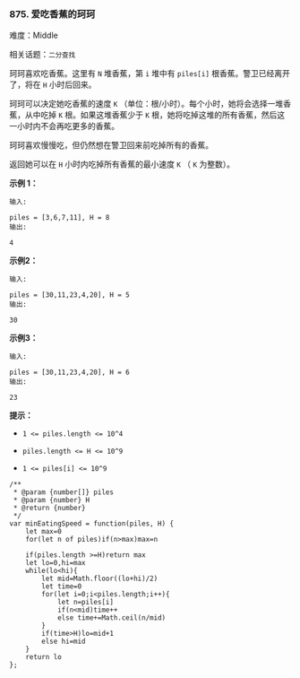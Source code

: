 ### 875. 爱吃香蕉的珂珂

难度：Middle

相关话题：`二分查找`

珂珂喜欢吃香蕉。这里有 `N` 堆香蕉，第  `i`  堆中有 `piles[i]` 根香蕉。警卫已经离开了，将在 `H` 小时后回来。



珂珂可以决定她吃香蕉的速度 `K` （单位：根/小时）。每个小时，她将会选择一堆香蕉，从中吃掉  `K`  根。如果这堆香蕉少于  `K`  根，她将吃掉这堆的所有香蕉，然后这一小时内不会再吃更多的香蕉。



珂珂喜欢慢慢吃，但仍然想在警卫回来前吃掉所有的香蕉。



返回她可以在  `H`  小时内吃掉所有香蕉的最小速度  `K` （ `K`  为整数）。












**示例 1：** 



```
输入:

piles = [3,6,7,11], H = 8
输出:

4
```


**示例2：** 



```
输入:

piles = [30,11,23,4,20], H = 5
输出:

30
```


**示例3：** 



```
输入:

piles = [30,11,23,4,20], H = 6
输出:

23
```






**提示：** 




* `1 <= piles.length <= 10^4`

* `piles.length <= H <= 10^9`

* `1 <= piles[i] <= 10^9`




```
/**
 * @param {number[]} piles
 * @param {number} H
 * @return {number}
 */
var minEatingSpeed = function(piles, H) {
    let max=0
    for(let n of piles)if(n>max)max=n
    
    if(piles.length >=H)return max
    let lo=0,hi=max
    while(lo<hi){
        let mid=Math.floor((lo+hi)/2)
        let time=0
        for(let i=0;i<piles.length;i++){
            let n=piles[i]
            if(n<mid)time++
            else time+=Math.ceil(n/mid)
        }
        if(time>H)lo=mid+1
        else hi=mid
    }
    return lo
};
```

